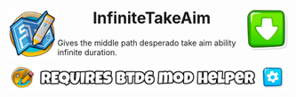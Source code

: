 <h1 align="center">
<a href="https://github.com/ixenderous/InfiniteTakeAim/releases/latest/download/InfiniteTakeAim.dll">
    <img align="left" alt="Icon" height="90" src="Icon.png">
    <img align="right" alt="Download" height="75" src="https://raw.githubusercontent.com/gurrenm3/BTD-Mod-Helper/master/BloonsTD6%20Mod%20Helper/Resources/DownloadBtn.png">
</a>
InfiniteTakeAim
</h1>

Gives the middle path desperado take aim ability infinite duration.

[![Requires BTD6 Mod Helper](https://raw.githubusercontent.com/gurrenm3/BTD-Mod-Helper/master/banner.png)](https://github.com/gurrenm3/BTD-Mod-Helper#readme)
